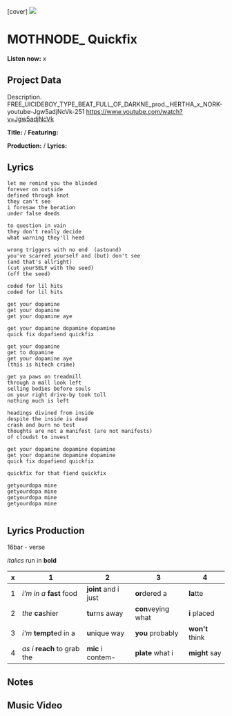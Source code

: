 [cover] ![](57175019_319474918741616_8502199518755923887_n.jpg)

# MOTHNODE_ Quickfix

**Listen now:** x

## Project Data

Description.
FREE_UICIDEBOY_TYPE_BEAT_FULL_OF_DARKNE_prod._HERTHA_x_NORK-youtube-Jgw5adjNcVk-251
https://www.youtube.com/watch?v=Jgw5adjNcVk

**Title:**  / **Featuring:** 

**Production:**  / **Lyrics:** 

## Lyrics

```
let me remind you the blinded
forever on outside
defined through knot
they can't see
i foresaw the beration
under false deeds

to question in vain
they don't really decide
what warning they'll heed

wrong triggers with no end  (astound)
you've scarred yourself and (but) don't see
(and that's allright)
(cut yourSELF with the seed)
(off the seed)

coded for lil hits
coded for lil hits

get your dopamine 
get your dopamine 
get your dopamine aye

get your dopamine dopamine dopamine
quick fix dopafiend quickfix

get your dopamine
get to dopamine
get your dopamine aye
(this is hitech crime)

get ya paws on treadmill
through a mall look left
selling bodies before souls
on your right drive-by took toll
nothing much is left

headings divined from inside
despite the inside is dead
crash and burn no test
thoughts are not a manifest (are not manifests)
of cloudst to invest

get your dopamine dopamine dopamine
get your dopamine dopamine dopamine
quick fix dopafiend quickfix

quickfix for that fiend quickfix

getyourdopa mine
getyourdopa mine
getyourdopa mine
getyourdopa mine


```

## Lyrics Production

16bar - verse

*italics* run in
**bold**

| x | 1 | 2 | 3 | 4 |
|---|---|---|---|---|
| 1 | *i'm in a* **fast** food | **joint** and i just  | **or**dered a  | **la**tte  |
| 2 | *the* **ca**shier | **tu**rns away  |  **con**veying what |  **i** placed |
| 3 | *i'm* **tempt**ed in a | **u**nique way  |  **you** probably |  **won't** think |
| 4 | *as i* **reach** to grab the |  **mic** i contem-  | **plate** what i | **might** say |

## Notes

## Music Video
